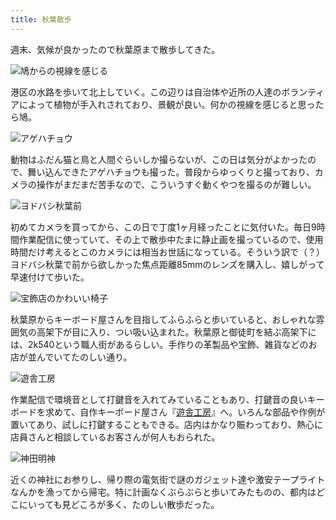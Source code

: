 ```yaml
---
title: 秋葉散歩
---
```

週末、気候が良かったので秋葉原まで散歩してきた。

![](https://lh4.googleusercontent.com/O4b33axm3AbjY75ldg_9op-4A3wuYeHv36qFRHvDjcW-Iz4-5kOG3Pj5C3kg-26hou96-SINxtwX3F7M81Qd44ho-LNsogBT1hCw-hTgNTGpn42dGAveTDoUcm67FA2SP1xVJYYFJaxzCBBEIvHwEi9wdyve8cJmhvssd03Fjun1kLKa4K8DSj2ddKSztg "鳩からの視線を感じる")

港区の水路を歩いて北上していく。この辺りは自治体や近所の人達のボランティアによって植物が手入れされており、景観が良い。何かの視線を感じると思ったら鳩。

![](https://lh4.googleusercontent.com/ORs-dHUlamtuZUagwT7K0hzbtP3xvwe44YRhg479St7C-yeEMoHebJ3ZQV6xs2ymUdn5gjPc1lzul4MIb3-Mt5vFn44Wh7hoiKdhY6MPa37nzqZY6fOB9jItRm4GSxx9BKzY6h3u3JrUyKGixpF3fenZZCzuxu7vNosOU-IPk_WO-69J1UT-S_xt5oQk5w "アゲハチョウ")

動物はふだん猫と鳥と人間ぐらいしか撮らないが、この日は気分がよかったので、舞い込んできたアゲハチョウも撮った。普段からゆっくりと撮っており、カメラの操作がまだまだ苦手なので、こういうすぐ動くやつを撮るのが難しい。

![](https://lh6.googleusercontent.com/wZFOs548K5kjHrLNAEKeGg7aCPUt1REqRUvpzVeH1sH0NJL3zcYRMKUK0nd-glD5-zgATlRW7JHeMiv3oIz_rVjkC6oBxtyLX1xeHOGMTCQI9rVu5F4AFI75iuCJJS2wcJU32X1SGlQ6m1QshfF5ZJIYGwk9lQuzjQ8ORkvtCZ1rjRvZdw-yqgX9n0WFbQ "ヨドバシ秋葉前")

初めてカメラを買ってから、この日で丁度1ヶ月経ったことに気付いた。毎日9時間作業配信に使っていて、その上で散歩中たまに静止画を撮っているので、使用時間だけ考えるとこのカメラには相当お世話になっている。そういう訳で（？）ヨドバシ秋葉で前から欲しかった焦点距離85mmのレンズを購入し、嬉しがって早速付けて歩いた。

![](https://lh3.googleusercontent.com/aoZgxM9OV1VevjRBZPe1OTzRg5J9npo1Q_IB9FLYqbxhV5JI2ImSPy-CCkGbxrH75VuiUdH4Z1PZBn4HSbkZmfUi56yLC1baRB1dX7lUgGEW2UIQcyD2NGOm_U4PddNoQzeNWr3Uk93ME6o8aUIvTDCjjEbO1TsCDY9h8CLwuUq6D7VYFO6_fGOpKeML_A "宝飾店のかわいい椅子")

秋葉原からキーボード屋さんを目指してふらふらと歩いていると、おしゃれな雰囲気の高架下が目に入り、つい吸い込まれた。秋葉原と御徒町を結ぶ高架下には、2k540という職人街があるらしい。手作りの革製品や宝飾、雑貨などのお店が並んでいてたのしい通り。

![](https://lh5.googleusercontent.com/13PEItnKngtYxXeZUsJq6UKsNcI1D25A33Vda4DqwoXu79Azg-_rZqlEbF0OCYD2ct3LGDZ_CgyDlHhefdVbQ-Gx7EoJzadyn1fWfFDKHSxg6fPXtJ_OqE-PQoNa82mJpj43faZEokkbu6_CbYB5Bs4SpQTVDwtUoYpr-1csD1muq3uP8yaMaEiyd0vwSA "遊舎工房")

作業配信で環境音として打鍵音を入れてみていることもあり、打鍵音の良いキーボードを求めて、自作キーボード屋さん『[遊舎工房](https://yushakobo.jp/)』へ。いろんな部品や作例が置いてあり、試しに打鍵することもできる。店内はかなり賑わっており、熱心に店員さんと相談しているお客さんが何人もおられた。

![](https://lh5.googleusercontent.com/4ujF-1LL9gQtPW3ZQgY5iXak2q4rsf6LKD2B_mZa5w-Ltw9NQOqcRUQFbOPDWYdGiIfBa9irwy9kkNUzpR3kvourp58mBsXO3218OZlbdZjoAOy4Nj-h94uyqqAac22XJ3ZPKXkGKXMTjPhE0Q4V2UQ2AH80tH7NUOYQdtnuTFB3CNSdHYFjB8CUwNza2w "神田明神")

近くの神社にお参りし、帰り際の電気街で謎のガジェット達や激安テープライトなんかを漁ってから帰宅。特に計画なくぶらぶらと歩いてみたものの、都内はどこにいっても見どころが多く、たのしい散歩だった。
